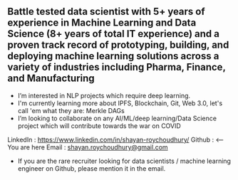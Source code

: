 Battle tested data scientist with 5+ years of experience in Machine Learning and Data Science (8+ years of total IT
experience) and a proven track record of prototyping, building, and deploying machine learning solutions across a variety of
industries including Pharma, Finance, and Manufacturing
- 
- I’m interested in NLP projects which require deep learning. 
- I'm currently learning more about IPFS, Blockchain, Git, Web 3.0, let's call 'em what they are: Merkle DAGs
- I’m looking to collaborate on any AI/ML/deep learning/Data Science project which will contribute towards the war on COVID

LinkedIn : https://www.linkedin.com/in/shayan-roychoudhury/
Github : <-- You are here
Email : shayan.roychoudhury@gmail.com

- If you are the rare recruiter looking for data scientists / machine learning engineer on Github, please mention it in the email.

<!---
shayanrc/shayanrc is a ✨ special ✨ repository because its `README.md` (this file) appears on your GitHub profile.
You can click the Preview link to take a look at your changes.
--->
